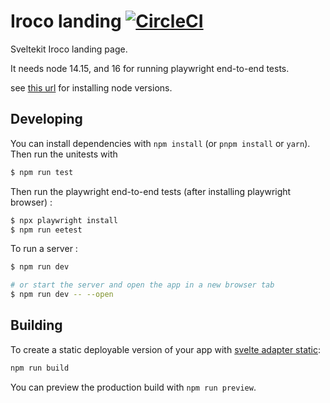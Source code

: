 # Iroco landing [![CircleCI](https://circleci.com/gh/iroco-co/landing/tree/main.svg?style=svg&circle-token=c28cdec4f9f0f0d2697570e913f6aa1d1d90f23a)](https://circleci.com/gh/iroco-co/landing/tree/main)

Sveltekit Iroco landing page.

It needs node 14.15, and 16 for running playwright end-to-end tests.

see [this url](https://github.com/nodesource/distributions/blob/master/README.md) for installing node versions.

## Developing

You can install dependencies with `npm install` (or `pnpm install` or `yarn`). Then run the unitests with

```bash
$ npm run test
```

Then run the playwright end-to-end tests (after installing playwright browser) :

```bash
$ npx playwright install
$ npm run eetest
```

To run a server :

```bash
$ npm run dev

# or start the server and open the app in a new browser tab
$ npm run dev -- --open
```

## Building

To create a static deployable version of your app with [svelte adapter static](https://github.com/icdance/sveltekit/tree/master/packages/adapter-static):

```bash
npm run build
```

You can preview the production build with `npm run preview`.
